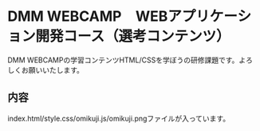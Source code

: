 # DMM WEBCAMP　WEBアプリケーション開発コース（選考コンテンツ）
DMM WEBCAMPの学習コンテンツHTML/CSSを学ぼうの研修課題です。よろしくお願いいたします。
## 内容
index.html/style.css/omikuji.js/omikuji.pngファイルが入っています。
